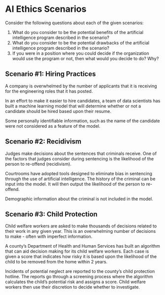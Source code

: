 # AI Ethics Scenarios

Consider the following questions about each of the given scenarios:

1. What do you consider to be the potential benefits of the artificial intelligence program described in the scenario?
2. What do you consider to be the potential drawbacks of the artificial intelligence program described in the scenario?
3. If you were in a position where you could decide if the organization would use the program or not, then what would you decide to do? Why?


## Scenario #1: Hiring Practices

A company is overwhelmed by the number of applicants that it is receiving for the engineering roles that it has posted.

In an effort to make it easier to hire candidates, a team of data scientists has built a machine learning model that will determine whether or not a candidate should be hired based upon their resume.

Some personally identifiable information, such as the name of the candidate were not considered as a feature of the model.

## Scenario #2: Recidivism

Judges make decisions about the sentences that criminals receive. One of the factors that judges consider during sentencing is the likelihood of the person to re-offend (recidivism).

Courtrooms have adopted tools designed to eliminate bias in sentencing through the use of artificial intelligence. The history of the criminal can be input into the model. It will then output the likelihood of the person to re-offend.

Demographic information about the criminal is not included in the model.

## Scenario #3: Child Protection

Child welfare workers are asked to make thousands of decisions related to their work in any given year. This is an overwhelming number of decisions to make - often with imperfect information.

A county’s Department of Health and Human Services has built an algorithm that can aid decision making for its child welfare workers. Each case is given a score that indicates how risky it is based upon the likelihood of the child to be removed from the home within 2 years.

Incidents of potential neglect are reported to the county’s  child protection hotline. The reports go through a screening process where the algorithm calculates the child’s potential risk and assigns a score. Child welfare  workers then use their discretion to decide whether to investigate.
